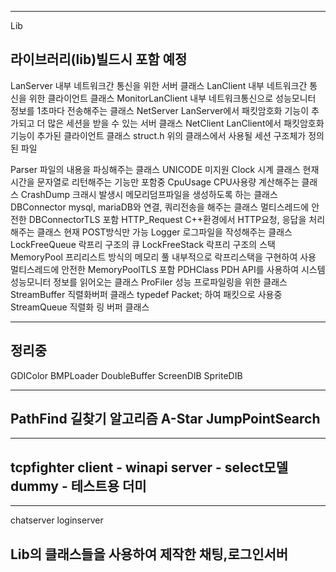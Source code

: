 ----------------------------------------------------------------
Lib

라이브러리(lib)빌드시 포함 예정
----------------------------------------------------------------
LanServer
    내부 네트워크간 통신을 위한 서버 클래스 
LanClient
    내부 네트워크간 통신을 위한 클라이언트 클래스 
MonitorLanClient 
    내부 네트워크통신으로 성능모니터 정보를 1초마다 전송해주는 클래스
NetServer
    LanServer에서 패킷암호화 기능이 추가되고 더 많은 세션을 받을 수 있는 서버 클래스
NetClient
    LanClient에서 패킷암호화 기능이 추가된 클라이언트 클래스
struct.h
    위의 클래스에서 사용될 세션 구조체가 정의된 파일

Parser
    파일의 내용을 파싱해주는 클래스
    UNICODE 미지원
Clock
    시계 클래스
    현재시간을 문자열로 리턴해주는 기능만 포함중
CpuUsage
    CPU사용량 계산해주는 클래스 
CrashDump
    크래시 발생시 메모리덤프파일을 생성하도록 하는 클래스
DBConnector
    mysql, mariaDB와 연결, 쿼리전송을 해주는 클래스
    멀티스레드에 안전한 DBConnectorTLS 포함
HTTP_Request
    C++환경에서 HTTP요청, 응답을 처리해주는 클래스
    현재 POST방식만 가능
Logger
    로그파일을 작성해주는 클래스
LockFreeQueue
    락프리 구조의 큐
LockFreeStack
    락프리 구조의 스택
MemoryPool
    프리리스트 방식의 메모리 풀
    내부적으로 락프리스택을 구현하여 사용
    멀티스레드에 안전한 MemoryPoolTLS 포함
PDHClass
    PDH API를 사용하여 시스템 성능모니터 정보를 읽어오는 클래스
ProFiler
    성능 프로파일링을 위한 클래스
StreamBuffer
    직렬화버퍼 클래스
    typedef Packet; 하여 패킷으로 사용중
StreamQueue
    직렬화 링 버퍼 클래스


----------------------------------------------------------------
정리중
----------------------------------------------------------------
GDIColor 
BMPLoader
DoubleBuffer
ScreenDIB
SpriteDIB


----------------------------------------------------------------
PathFind
길찾기 알고리즘
A-Star
JumpPointSearch
----------------------------------------------------------------

----------------------------------------------------------------
tcpfighter
client - winapi
server - select모델
dummy - 테스트용 더미
----------------------------------------------------------------

----------------------------------------------------------------
chatserver
loginserver

Lib의 클래스들을 사용하여 제작한 채팅,로그인서버
----------------------------------------------------------------